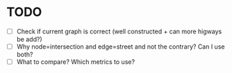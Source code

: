# TODO

- [ ] Check if current graph is correct (well constructed + can more higways be add?)
- [ ] Why node=intersection and edge=street and not the contrary? Can I use both?
- [ ] What to compare? Which metrics to use?